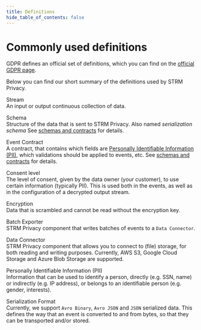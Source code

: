 ```yaml
---
title: Definitions
hide_table_of_contents: false
---
```


# Commonly used definitions

GDPR defines an official set of definitions, which you can find on the
[official GDPR page](https://gdpr-info.eu/art-4-gdpr/).

Below you can find our short summary of the definitions used by STRM
Privacy.

Stream  
An input or output continuous collection of data.

Schema  
Structure of the data that is sent to STRM Privacy. Also named
*serialization schema* See [schemas and
contracts](/concepts/schemas-and-contracts.md) for details.

Event Contract  
A contract, that contains which fields are [Personally Identifiable
Information (PII)](https://en.wikipedia.org/wiki/Personal_data), which
validations should be applied to events, etc. See [schemas and
contracts](/concepts/schemas-and-contracts.md) for details.

Consent level  
The level of consent, given by the data owner (your customer), to use
certain information (typically PII). This is used both in the events, as
well as in the configuration of a decrypted output stream.

Encryption  
Data that is scrambled and cannot be read without the encryption key.

Batch Exporter  
STRM Privacy component that writes batches of events to a `Data Connector`.

Data Connector  
STRM Privacy component that allows you to connect to (file) storage, for both
reading and writing purposes. Currently, AWS S3, Google Cloud Storage and
Azure Blob Storage are supported.

Personally Identifiable Information (PII)  
Information that can be used to identify a person, directly (e.g. SSN,
name) or indirectly (e.g. IP address), or belongs to an identifiable
person (e.g. gender, interests).

Serialization Format  
Currently, we support `Avro Binary`, `Avro JSON` and `JSON` serialized
data. This defines the way that an event is converted to and from bytes,
so that they can be transported and/or stored.
